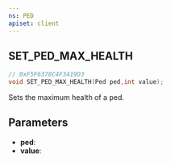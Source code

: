 ```yaml
---
ns: PED
apiset: client
---
```

## SET_PED_MAX_HEALTH

```c
// 0xF5F6378C4F3419D3
void SET_PED_MAX_HEALTH(Ped ped,int value);
```

Sets the maximum health of a ped.

## Parameters
* **ped**:
* **value**:



